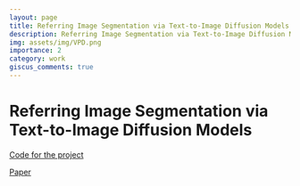 ```yaml
---
layout: page
title: Referring Image Segmentation via Text-to-Image Diffusion Models
description: Referring Image Segmentation via Text-to-Image Diffusion Models
img: assets/img/VPD.png
importance: 2
category: work
giscus_comments: true
---
```


# Referring Image Segmentation via Text-to-Image Diffusion Models

[Code for the project](https://github.com/melvinsevi/MVA-Project-Unleashing-Text-to-Image-Diffusion-Models-for-Visual-Perception)

[Paper](https://drive.google.com/file/d/1KCziQAcVwNCIS3Zdx_4SBj6GCiE5vS5e/view?usp=sharing)

